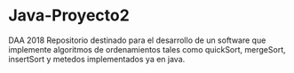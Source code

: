 # Java-Proyecto2
DAA 2018
Repositorio destinado para el desarrollo de un software que implemente algoritmos de ordenamientos tales como quickSort, 
mergeSort, insertSort y metedos implementados ya en java.
